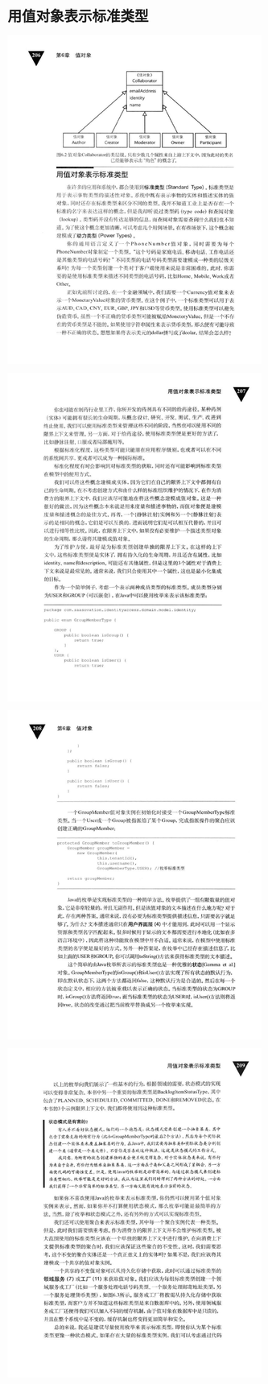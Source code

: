 # 用值对象表示标准类型 

<div align = "center"><img src = "images/000395.jpg"/></div>
 <p class="calibre1"><a id="calibre_link-378"></a><img src="images/000420.jpg" alt="Image 244" class="calibre2" /></p> <p class="calibre1"><a id="calibre_link-379"></a><img src="images/000449.jpg" alt="Image 245" class="calibre2" /></p> <p class="calibre1"><a id="calibre_link-380"></a><img src="images/000475.jpg" alt="Image 246" class="calibre2" /></p>  